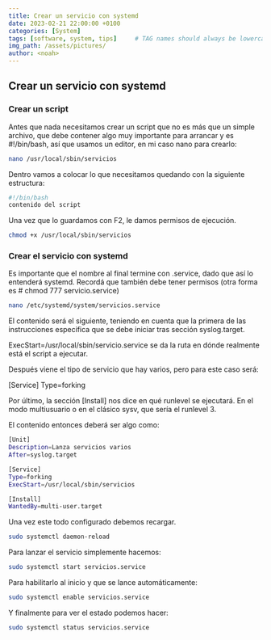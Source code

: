 ```yaml
---
title: Crear un servicio con systemd
date: 2023-02-21 22:00:00 +0100
categories: [System]
tags: [software, system, tips]     # TAG names should always be lowercase
img_path: /assets/pictures/
author: <noah>
---
```


## Crear un servicio con systemd

### Crear un script

Antes que nada necesitamos crear un script que no es más que un simple archivo, que debe contener algo muy importante para arrancar y es #!/bin/bash, así que usamos un editor, en mi caso nano para crearlo:
```bash
nano /usr/local/sbin/servicios
```

Dentro vamos a colocar lo que necesitamos quedando con la siguiente estructura:

```bash
#!/bin/bash
contenido del script
```

Una vez que lo guardamos con F2, le damos permisos de ejecución.

```bash
chmod +x /usr/local/sbin/servicios
```

### Crear el servicio con systemd

Es importante que el nombre al final termine con .service, dado que así lo entenderá systemd. Recordá que también debe tener permisos (otra forma es # chmod 777 servicio.service)  

```bash
nano /etc/systemd/system/servicios.service
```

El contenido será el siguiente, teniendo en cuenta que la primera de las instrucciones especifica que se debe iniciar tras sección syslog.target.


ExecStart=/usr/local/sbin/servicio.service se da la ruta en dónde realmente está el script a ejecutar.

Después viene el tipo de servicio que hay varios, pero para este caso será:

[Service]
Type=forking

Por último, la sección [Install] nos dice en qué runlevel se ejecutará. En el modo multiusuario o en el clásico sysv, que sería el runlevel 3.

El contenido entonces deberá ser algo como:

```bash
[Unit]
Description=Lanza servicios varios
After=syslog.target

[Service]
Type=forking
ExecStart=/usr/local/sbin/servicios

[Install]
WantedBy=multi-user.target
```

Una vez este todo configurado debemos recargar.

```bash
sudo systemctl daemon-reload
```

Para lanzar el servicio simplemente hacemos:

```bash
sudo systemctl start servicios.service
```

Para habilitarlo al inicio y que se lance automáticamente:

```bash
sudo systemctl enable servicios.service
```

Y finalmente para ver el estado podemos hacer:

```bash
sudo systemctl status servicios.service
```